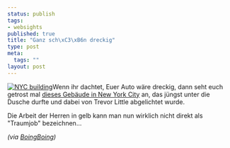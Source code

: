 ```yaml
--- 
status: publish
tags: 
- websights
published: true
title: "Ganz sch\xC3\xB6n dreckig"
type: post
meta: 
  tags: ""
layout: post
---
```

<a href="http://www.trevorlittle.com/2007/01/03/power-washing-188-suffolk-st/"><img id="image771" src="http://fredericiana.de/uploads/2007/01/dirty-building.jpg" alt="NYC building" class="alignright" /></a>Wenn ihr dachtet, Euer Auto wäre dreckig, dann seht euch getrost mal <a href="http://www.trevorlittle.com/2007/01/03/power-washing-188-suffolk-st/">dieses Gebäude in New York City</a> an, das jüngst unter die Dusche durfte und dabei von Trevor Little abgelichtet wurde.

Die Arbeit der Herren in gelb kann man nun wirklich nicht direkt als "Traumjob" bezeichnen...

<em>(via <a href="http://www.boingboing.net/2007/01/05/how_grungy_are_manha.html">BoingBoing</a>)</em>
